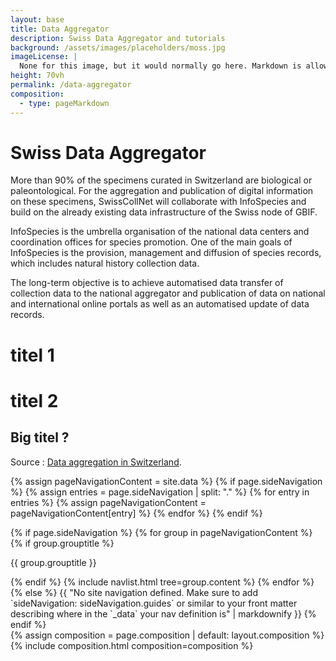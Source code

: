 ```yaml
---
layout: base
title: Data Aggregator
description: Swiss Data Aggregator and tutorials
background: /assets/images/placeholders/moss.jpg
imageLicense: |
  None for this image, but it would normally go here. Markdown is allowed.
height: 70vh
permalink: /data-aggregator
composition:
  - type: pageMarkdown
---
```

# Swiss Data Aggregator

More than 90% of the specimens curated in Switzerland are biological or paleontological. For the aggregation and publication of digital information on these specimens, SwissCollNet will collaborate with InfoSpecies and build on the already existing data infrastructure of the Swiss node of GBIF.

InfoSpecies is the umbrella organisation of the national data centers and coordination offices for species promotion. One of the main goals of InfoSpecies is the provision, management and diffusion of species records, which includes natural history collection data.

The long-term objective is to achieve automatised data transfer of collection data to the national aggregator and publication of data on national and international online portals as well as an automatised update of data records.

# titel 1

# titel 2

## Big titel ?

Source : [Data aggregation in Switzerland](https://swisscollnet.scnat.ch/fr/collection_data/data_aggregation).

{% assign pageNavigationContent = site.data %}
{% if page.sideNavigation %}
  {% assign entries = page.sideNavigation | split: "." %}
  {% for entry in entries %}
    {% assign pageNavigationContent = pageNavigationContent[entry] %}
  {% endfor %}
{% endif %}

<div class="documentation" id="documentation">
  <a
    role="button"
    id="sidebarBurger"
    class="sidebar-burger navbar-burger burger menu-toggle"
    aria-label="menu"
    aria-expanded="false"
    data-target="documentation"
  >
    <span aria-hidden="true"></span>
    <span aria-hidden="true"></span>
    <span aria-hidden="true"></span>
  </a>
  <aside id="pageNavbar" class="documentation-sidebar pageNavbar menu">
    {% if page.sideNavigation %}
      {% for group in pageNavigationContent %}
        {% if group.grouptitle %}
          <p class="menu-label">{{ group.grouptitle }}</p>
        {% endif %}
        {% include navlist.html tree=group.content %}
      {% endfor %}
    {% else %}
      {{ "No site navigation defined. Make sure to add `sideNavigation: sideNavigation.guides` or similar to your front matter describing where in the `_data` your nav definition is" | markdownify }}
    {% endif %}
  </aside>
  <div class="documentation-content">
    {% assign composition = page.composition | default: layout.composition %}
    {% include composition.html composition=composition %}
  </div>
</div>
